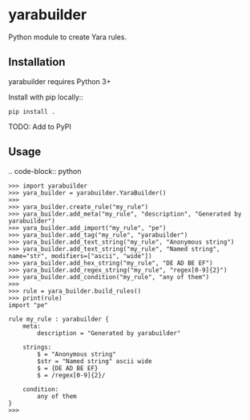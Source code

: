 yarabuilder
======

Python module to create Yara rules.

Installation
------------

yarabuilder requires Python 3+

Install with pip locally::

    pip install .
	
TODO: Add to PyPI

Usage
-----

.. code-block:: python

    >>> import yarabuilder
    >>> yara_builder = yarabuilder.YaraBuilder()
	>>>
    >>> yara_builder.create_rule("my_rule")
    >>> yara_builder.add_meta("my_rule", "description", "Generated by yarabuilder")
    >>> yara_builder.add_import("my_rule", "pe")
    >>> yara_builder.add_tag("my_rule", "yarabuilder")
	>>> yara_builder.add_text_string("my_rule", "Anonymous string")
	>>> yara_builder.add_text_string("my_rule", "Named string", name="str", modifiers=["ascii", "wide"])
	>>> yara_builder.add_hex_string("my_rule", "DE AD BE EF")
	>>> yara_builder.add_regex_string("my_rule", "regex[0-9]{2}")
	>>> yara_builder.add_condition("my_rule", "any of them")
    >>>
    >>> rule = yara_builder.build_rules()
    >>> print(rule)
    import "pe"

    rule my_rule : yarabuilder {
        meta:
            description = "Generated by yarabuilder"

        strings:
            $ = "Anonymous string"
            $str = "Named string" ascii wide
            $ = {DE AD BE EF}
            $ = /regex[0-9]{2}/

        condition:
            any of them
    }
    >>>